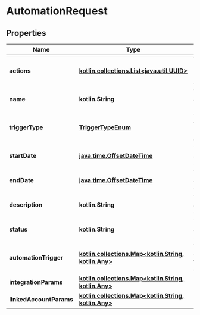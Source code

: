 
# AutomationRequest

## Properties
Name | Type | Description | Notes
------------ | ------------- | ------------- | -------------
**actions** | [**kotlin.collections.List&lt;java.util.UUID&gt;**](java.util.UUID.md) | The actions performed by this automation. | 
**name** | **kotlin.String** | The automation&#39;s name. |  [optional]
**triggerType** | [**TriggerTypeEnum**](TriggerTypeEnum.md) | The trigger type for running this automation. |  [optional]
**startDate** | [**java.time.OffsetDateTime**](java.time.OffsetDateTime.md) | The automation&#39;s start date. |  [optional]
**endDate** | [**java.time.OffsetDateTime**](java.time.OffsetDateTime.md) | The automation&#39;s end date. |  [optional]
**description** | **kotlin.String** | The automation’s description. |  [optional]
**status** | **kotlin.String** | The automation&#39;s status. |  [optional]
**automationTrigger** | [**kotlin.collections.Map&lt;kotlin.String, kotlin.Any&gt;**](kotlin.Any.md) | The trigger configuraton for the automation. |  [optional]
**integrationParams** | [**kotlin.collections.Map&lt;kotlin.String, kotlin.Any&gt;**](kotlin.Any.md) |  |  [optional]
**linkedAccountParams** | [**kotlin.collections.Map&lt;kotlin.String, kotlin.Any&gt;**](kotlin.Any.md) |  |  [optional]



